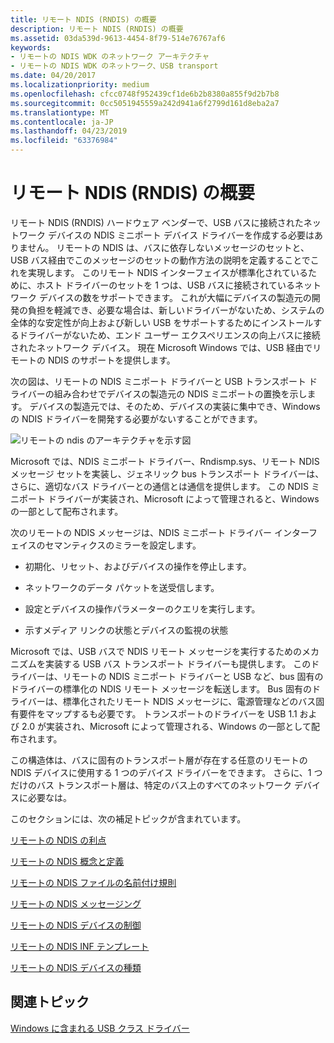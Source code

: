 ```yaml
---
title: リモート NDIS (RNDIS) の概要
description: リモート NDIS (RNDIS) の概要
ms.assetid: 03da539d-9613-4454-8f79-514e76767af6
keywords:
- リモートの NDIS WDK のネットワーク アーキテクチャ
- リモートの NDIS WDK のネットワーク、USB transport
ms.date: 04/20/2017
ms.localizationpriority: medium
ms.openlocfilehash: cfcc0748f952439cf1de6b2b8380a855f9d2b7b8
ms.sourcegitcommit: 0cc5051945559a242d941a6f2799d161d8eba2a7
ms.translationtype: MT
ms.contentlocale: ja-JP
ms.lasthandoff: 04/23/2019
ms.locfileid: "63376984"
---
```

# <a name="overview-of-remote-ndis-rndis"></a>リモート NDIS (RNDIS) の概要





リモート NDIS (RNDIS) ハードウェア ベンダーで、USB バスに接続されたネットワーク デバイスの NDIS ミニポート デバイス ドライバーを作成する必要はありません。 リモートの NDIS は、バスに依存しないメッセージのセットと、USB バス経由でこのメッセージのセットの動作方法の説明を定義することでこれを実現します。 このリモート NDIS インターフェイスが標準化されているために、ホスト ドライバーのセットを 1 つは、USB バスに接続されているネットワーク デバイスの数をサポートできます。 これが大幅にデバイスの製造元の開発の負担を軽減でき、必要な場合は、新しいドライバーがないため、システムの全体的な安定性が向上および新しい USB をサポートするためにインストールするドライバーがないため、エンド ユーザー エクスペリエンスの向上バスに接続されたネットワーク デバイス。 現在 Microsoft Windows では、USB 経由でリモートの NDIS のサポートを提供します。

次の図は、リモートの NDIS ミニポート ドライバーと USB トランスポート ドライバーの組み合わせでデバイスの製造元の NDIS ミニポートの置換を示します。 デバイスの製造元では、そのため、デバイスの実装に集中でき、Windows の NDIS ドライバーを開発する必要がないすることができます。

![リモートの ndis のアーキテクチャを示す図](images/remote-ndis-architecture.png)

Microsoft では、NDIS ミニポート ドライバー、Rndismp.sys、リモート NDIS メッセージ セットを実装し、ジェネリック bus トランスポート ドライバーは、さらに、適切なバス ドライバーとの通信とは通信を提供します。 この NDIS ミニポート ドライバーが実装され、Microsoft によって管理されると、Windows の一部として配布されます。

次のリモートの NDIS メッセージは、NDIS ミニポート ドライバー インターフェイスのセマンティクスのミラーを設定します。

-   初期化、リセット、およびデバイスの操作を停止します。

-   ネットワークのデータ パケットを送受信します。

-   設定とデバイスの操作パラメーターのクエリを実行します。

-   示すメディア リンクの状態とデバイスの監視の状態

Microsoft では、USB バスで NDIS リモート メッセージを実行するためのメカニズムを実装する USB バス トランスポート ドライバーも提供します。 このドライバーは、リモートの NDIS ミニポート ドライバーと USB など、bus 固有のドライバーの標準化の NDIS リモート メッセージを転送します。 Bus 固有のドライバーは、標準化されたリモート NDIS メッセージに、電源管理などのバス固有要件をマップするも必要です。 トランスポートのドライバーを USB 1.1 および 2.0 が実装され、Microsoft によって管理される、Windows の一部として配布されます。

この構造体は、バスに固有のトランスポート層が存在する任意のリモートの NDIS デバイスに使用する 1 つのデバイス ドライバーをできます。 さらに、1 つだけのバス トランスポート層は、特定のバス上のすべてのネットワーク デバイスに必要なは。

このセクションには、次の補足トピックが含まれています。

[リモートの NDIS の利点](benefits-of-remote-ndis.md)

[リモートの NDIS 概念と定義](remote-ndis-concepts-and-definitions.md)

[リモートの NDIS ファイルの名前付け規則](remote-ndis-file-naming-conventions.md)

[リモートの NDIS メッセージング](remote-ndis-messaging.md)

[リモートの NDIS デバイスの制御](remote-ndis-device-control.md)

[リモートの NDIS INF テンプレート](remote-ndis-inf-template.md)

[リモートの NDIS デバイスの種類](types-of-remote-ndis-devices.md)

## <a name="related-topics"></a>関連トピック


[Windows に含まれる USB クラス ドライバー](https://msdn.microsoft.com/library/windows/hardware/ff538820)

 

 






